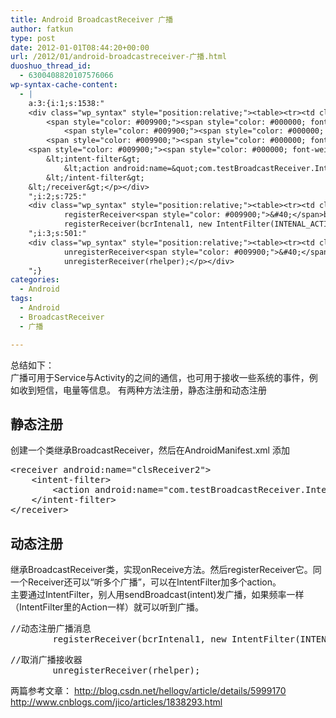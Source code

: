 ```yaml
---
title: Android BroadcastReceiver 广播
author: fatkun
type: post
date: 2012-01-01T08:44:20+00:00
url: /2012/01/android-broadcastreceiver-广播.html
duoshuo_thread_id:
  - 6300408820107576066
wp-syntax-cache-content:
  - |
    a:3:{i:1;s:1538:"
    <div class="wp_syntax" style="position:relative;"><table><tr><td class="code"><pre class="xml" style="font-family:monospace;"><span style="color: #009900;"><span style="color: #000000; font-weight: bold;">&lt;receiver</span> <span style="color: #000066;">android:name</span>=<span style="color: #ff0000;">&quot;clsReceiver2&quot;</span><span style="color: #000000; font-weight: bold;">&gt;</span></span>  
        <span style="color: #009900;"><span style="color: #000000; font-weight: bold;">&lt;intent-filter<span style="color: #000000; font-weight: bold;">&gt;</span></span></span>  
            <span style="color: #009900;"><span style="color: #000000; font-weight: bold;">&lt;action</span> <span style="color: #000066;">android:name</span>=<span style="color: #ff0000;">&quot;com.testBroadcastReceiver.Internal_2&quot;</span><span style="color: #000000; font-weight: bold;">/&gt;</span></span>  
        <span style="color: #009900;"><span style="color: #000000; font-weight: bold;">&lt;/intent-filter<span style="color: #000000; font-weight: bold;">&gt;</span></span></span>  
    <span style="color: #009900;"><span style="color: #000000; font-weight: bold;">&lt;/receiver<span style="color: #000000; font-weight: bold;">&gt;</span></span></span></pre></td></tr></table><p class="theCode" style="display:none;">&lt;receiver android:name=&quot;clsReceiver2&quot;&gt;  
        &lt;intent-filter&gt;  
            &lt;action android:name=&quot;com.testBroadcastReceiver.Internal_2&quot;/&gt;  
        &lt;/intent-filter&gt;  
    &lt;/receiver&gt;</p></div>
    ";i:2;s:725:"
    <div class="wp_syntax" style="position:relative;"><table><tr><td class="code"><pre class="java" style="font-family:monospace;"><span style="color: #666666; font-style: italic;">//动态注册广播消息  </span>
            registerReceiver<span style="color: #009900;">&#40;</span>bcrIntenal1, <span style="color: #000000; font-weight: bold;">new</span> IntentFilter<span style="color: #009900;">&#40;</span>INTENAL_ACTION_1<span style="color: #009900;">&#41;</span><span style="color: #009900;">&#41;</span><span style="color: #339933;">;</span></pre></td></tr></table><p class="theCode" style="display:none;">//动态注册广播消息  
            registerReceiver(bcrIntenal1, new IntentFilter(INTENAL_ACTION_1));</p></div>
    ";i:3;s:501:"
    <div class="wp_syntax" style="position:relative;"><table><tr><td class="code"><pre class="java" style="font-family:monospace;"><span style="color: #666666; font-style: italic;">//取消广播接收器</span>
            unregisterReceiver<span style="color: #009900;">&#40;</span>rhelper<span style="color: #009900;">&#41;</span><span style="color: #339933;">;</span></pre></td></tr></table><p class="theCode" style="display:none;">//取消广播接收器
            unregisterReceiver(rhelper);</p></div>
    ";}
categories:
  - Android
tags:
  - Android
  - BroadcastReceiver
  - 广播

---
```

总结如下：  
广播可用于Service与Activity的之间的通信，也可用于接收一些系统的事件，例如收到短信，电量等信息。
有两种方法注册，静态注册和动态注册
## 静态注册

创建一个类继承BroadcastReceiver，然后在AndroidManifest.xml 添加
<pre escaped="true" lang="xml">&lt;receiver android:name="clsReceiver2"&gt;  
    &lt;intent-filter&gt;  
        &lt;action android:name="com.testBroadcastReceiver.Internal_2"/&gt;  
    &lt;/intent-filter&gt;  
&lt;/receiver&gt;  
</pre>
## 动态注册

继承BroadcastReceiver类，实现onReceive方法。然后registerReceiver它。同一个Receiver还可以“听多个广播”，可以在IntentFilter加多个action。  
主要通过IntentFilter，别人用sendBroadcast(intent)发广播，如果频率一样（IntentFilter里的Action一样）就可以听到广播。
<pre escaped="true" lang="java">//动态注册广播消息  
        registerReceiver(bcrIntenal1, new IntentFilter(INTENAL_ACTION_1));  </pre>
<pre escaped="true" lang="java">//取消广播接收器
        unregisterReceiver(rhelper);</pre>
两篇参考文章：
<a href="http://blog.csdn.net/hellogv/article/details/5999170" target="_blank">http://blog.csdn.net/hellogv/article/details/5999170</a>  
<a href="http://www.cnblogs.com/jico/articles/1838293.html" title="http://www.cnblogs.com/jico/articles/1838293.html" target="_blank">http://www.cnblogs.com/jico/articles/1838293.html</a>